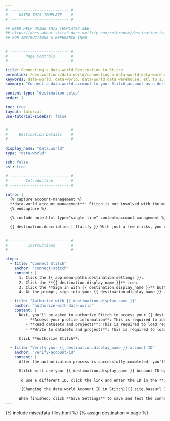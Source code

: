 ```yaml
---
# -------------------------- #
#     USING THIS TEMPLATE    #
# -------------------------- #

## NEED HELP USING THIS TEMPLATE? SEE:
## https://docs-about-stitch-docs.netlify.com/reference/destination-templates/destination-setup/
## FOR INSTRUCTIONS & REFERENCE INFO


# -------------------------- #
#        Page Controls       #
# -------------------------- #

title: Connecting a data.world Destination to Stitch
permalink: /destinations/data-world/connecting-a-data-world-data-warehouse-to-stitch
keywords: data-world, data-world, data-world data warehouse, etl to s3, s3 etl, data-world etl, amazon s3
summary: "Connect a data.world account to your Stitch account as a destination."

content-type: "destination-setup"
order: 1

toc: true
layout: tutorial
use-tutorial-sidebar: false


# -------------------------- #
#     Destination Details    #
# -------------------------- #

display_name: "data.world"
type: "data-world"

ssh: false
ssl: true

# -------------------------- #
#        Introduction        #
# -------------------------- #

intro: |
  {% capture account-management %}
  **data.world account management**: Stitch is not involved with the management of {{ destination.display_name }} destinations. If you have billing questions or need help regarding your {{ destination.display_name }} destination, [reach out to {{ destination.display_name }}]({{ site.data.destinations[destination.type]resource-links.documentation }}){:target="new"}.
  {% endcapture %}

  {% include note.html type="single-line" content=account-management %}

  {{ destination.description | flatify }} With just a few clicks, you can connect your {{ destination.display_name }} account to Stitch and get the data flowing.


# -------------------------- #
#         Instructions       #
# -------------------------- #

steps:
  - title: "Connect Stitch"
    anchor: "connect-stitch"
    content: |
      1. Click the {{ app.menu-paths.destination-settings }}.
      2. Click the **{{ destination.display_name }}** icon.
      3. Click the **Sign in with {{ destination.display_name }}** button.
      4. At the prompt, sign into your {{ destination.display_name }} account.

  - title: "Authorize with {{ destination.display_name }}"
    anchor: "authorize-with-data-world"
    content: |
      Next, you'll be asked to authorize Stitch to access your {{ destination.display_name }} account. Stitch will request permission to perform the following:
         - **Access your profile information**: This is required to identify and connect to your account.
         - **Read datasets and projects**: This is required to load replicated data into your destination.
         - **Write to datasets and projects**: This is required to load replicated data into your destination.
      
      Click **Authorize Stitch**.

  - title: "Verify your {{ destination.display_name }} account ID"
    anchor: "verify-account-id"
    content: |
      After the authorization process is successfully completed, you'll be directed back to Stitch to verify your {{ destination.display_name }} account ID.

      Stitch will use your {{ destination.display_name }} Account ID by default, but you can use a different ID if desired. For example: For a user named `stitch-data-world`, Stitch would default to using `stitch-data-world` as the Account ID.

      To use a different ID, click the link and enter the ID in the **Use This Account ID** field:

      ![Changing the data.world Account ID in Stitch]({{ site.baseurl }}/images/destinations/data-world-s3-change-account-id.gif)
      
      When finished, click **Save Settings** to save and test the connection.
---
```

{% include misc/data-files.html %}
{% assign destination = page %}